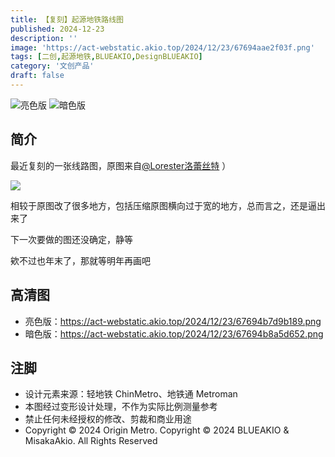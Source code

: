 ```yaml
---
title: 【复刻】起源地铁路线图
published: 2024-12-23
description: ''
image: 'https://act-webstatic.akio.top/2024/12/23/67694aae2f03f.png'
tags: [二创,起源地铁,BLUEAKIO,DesignBLUEAKIO]
category: '文创产品'
draft: false 
---
```

![](https://act-webstatic.akio.top/2024/12/23/67694b7d9b189.png '亮色版')
![](https://act-webstatic.akio.top/2024/12/23/67694b8a5d652.png '暗色版')

## 简介
最近复刻的一张线路图，原图来自[@Lorester洛蕾丝特](https://space.bilibili.com/196604477) ）

![](https://act-webstatic.akio.top/2024/12/23/67694b4361010.png)

相较于原图改了很多地方，包括压缩原图横向过于宽的地方，总而言之，还是逼出来了

下一次要做的图还没确定，静等

欸不过也年末了，那就等明年再画吧

## 高清图
- 亮色版：https://act-webstatic.akio.top/2024/12/23/67694b7d9b189.png
- 暗色版：https://act-webstatic.akio.top/2024/12/23/67694b8a5d652.png

## 注脚
- 设计元素来源：轻地铁 ChinMetro、地铁通 Metroman
- 本图经过变形设计处理，不作为实际比例测量参考
- 禁止任何未经授权的修改、剪裁和商业用途
- Copyright © 2024 Origin Metro. Copyright © 2024 BLUEAKIO & MisakaAkio. All Rights Reserved
